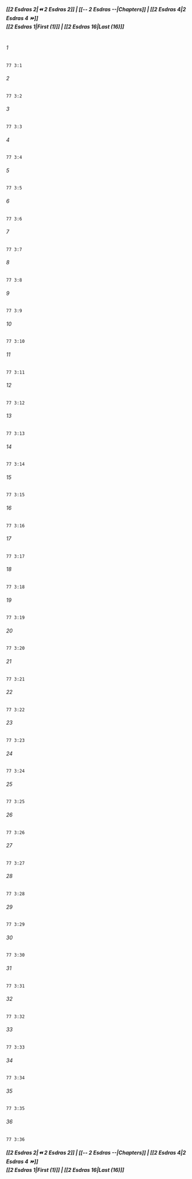 
##### **[[2 Esdras 2|⏪ 2 Esdras 2]] | [[-- 2 Esdras --|Chapters]] | [[2 Esdras 4|2 Esdras 4 ⏩]]**<br>**[[2 Esdras 1|First (1)]] | [[2 Esdras 16|Last (16)]]**<br><br>

###### 1
``` verse
77 3:1
```
###### 2
``` verse
77 3:2
```
###### 3
``` verse
77 3:3
```
###### 4
``` verse
77 3:4
```
###### 5
``` verse
77 3:5
```
###### 6
``` verse
77 3:6
```
###### 7
``` verse
77 3:7
```
###### 8
``` verse
77 3:8
```
###### 9
``` verse
77 3:9
```
###### 10
``` verse
77 3:10
```
###### 11
``` verse
77 3:11
```
###### 12
``` verse
77 3:12
```
###### 13
``` verse
77 3:13
```
###### 14
``` verse
77 3:14
```
###### 15
``` verse
77 3:15
```
###### 16
``` verse
77 3:16
```
###### 17
``` verse
77 3:17
```
###### 18
``` verse
77 3:18
```
###### 19
``` verse
77 3:19
```
###### 20
``` verse
77 3:20
```
###### 21
``` verse
77 3:21
```
###### 22
``` verse
77 3:22
```
###### 23
``` verse
77 3:23
```
###### 24
``` verse
77 3:24
```
###### 25
``` verse
77 3:25
```
###### 26
``` verse
77 3:26
```
###### 27
``` verse
77 3:27
```
###### 28
``` verse
77 3:28
```
###### 29
``` verse
77 3:29
```
###### 30
``` verse
77 3:30
```
###### 31
``` verse
77 3:31
```
###### 32
``` verse
77 3:32
```
###### 33
``` verse
77 3:33
```
###### 34
``` verse
77 3:34
```
###### 35
``` verse
77 3:35
```
###### 36
``` verse
77 3:36
```

##### **[[2 Esdras 2|⏪ 2 Esdras 2]] | [[-- 2 Esdras --|Chapters]] | [[2 Esdras 4|2 Esdras 4 ⏩]]**<br>**[[2 Esdras 1|First (1)]] | [[2 Esdras 16|Last (16)]]**

